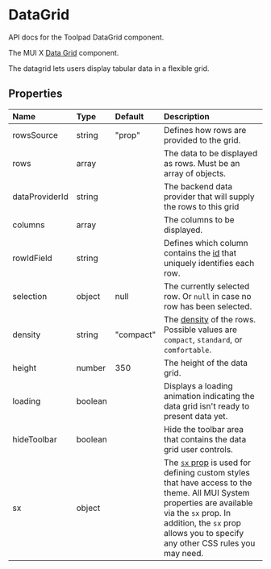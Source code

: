 <!-- This file has been auto-generated using `pnpm docs:build:api`. -->

# DataGrid

<p class="description">API docs for the Toolpad DataGrid component.</p>

The MUI X [Data Grid](https://mui.com/x/react-data-grid/) component.

The datagrid lets users display tabular data in a flexible grid.

## Properties

| Name                                          | Type                                   | Default                                     | Description                                                                                                                                                                                                                                                                          |
| :-------------------------------------------- | :------------------------------------- | :------------------------------------------ | :----------------------------------------------------------------------------------------------------------------------------------------------------------------------------------------------------------------------------------------------------------------------------------- |
| <span class="prop-name">rowsSource</span>     | <span class="prop-type">string</span>  | <span class="prop-default">"prop"</span>    | Defines how rows are provided to the grid.                                                                                                                                                                                                                                           |
| <span class="prop-name">rows</span>           | <span class="prop-type">array</span>   |                                             | The data to be displayed as rows. Must be an array of objects.                                                                                                                                                                                                                       |
| <span class="prop-name">dataProviderId</span> | <span class="prop-type">string</span>  |                                             | The backend data provider that will supply the rows to this grid                                                                                                                                                                                                                     |
| <span class="prop-name">columns</span>        | <span class="prop-type">array</span>   |                                             | The columns to be displayed.                                                                                                                                                                                                                                                         |
| <span class="prop-name">rowIdField</span>     | <span class="prop-type">string</span>  |                                             | Defines which column contains the [id](https://mui.com/x/react-data-grid/row-definition/#row-identifier) that uniquely identifies each row.                                                                                                                                          |
| <span class="prop-name">selection</span>      | <span class="prop-type">object</span>  | <span class="prop-default">null</span>      | The currently selected row. Or `null` in case no row has been selected.                                                                                                                                                                                                              |
| <span class="prop-name">density</span>        | <span class="prop-type">string</span>  | <span class="prop-default">"compact"</span> | The [density](https://mui.com/x/react-data-grid/accessibility/#density-prop) of the rows. Possible values are `compact`, `standard`, or `comfortable`.                                                                                                                               |
| <span class="prop-name">height</span>         | <span class="prop-type">number</span>  | <span class="prop-default">350</span>       | The height of the data grid.                                                                                                                                                                                                                                                         |
| <span class="prop-name">loading</span>        | <span class="prop-type">boolean</span> |                                             | Displays a loading animation indicating the data grid isn't ready to present data yet.                                                                                                                                                                                               |
| <span class="prop-name">hideToolbar</span>    | <span class="prop-type">boolean</span> |                                             | Hide the toolbar area that contains the data grid user controls.                                                                                                                                                                                                                     |
| <span class="prop-name">sx</span>             | <span class="prop-type">object</span>  |                                             | The [`sx` prop](https://mui.com/system/getting-started/the-sx-prop/) is used for defining custom styles that have access to the theme. All MUI System properties are available via the `sx` prop. In addition, the `sx` prop allows you to specify any other CSS rules you may need. |
